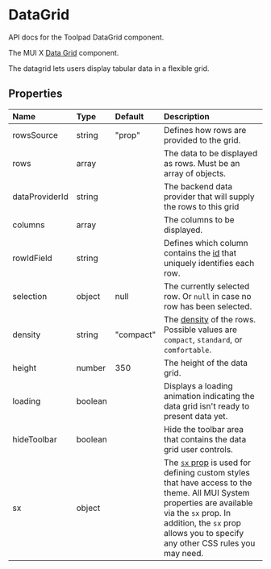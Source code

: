 <!-- This file has been auto-generated using `pnpm docs:build:api`. -->

# DataGrid

<p class="description">API docs for the Toolpad DataGrid component.</p>

The MUI X [Data Grid](https://mui.com/x/react-data-grid/) component.

The datagrid lets users display tabular data in a flexible grid.

## Properties

| Name                                          | Type                                   | Default                                     | Description                                                                                                                                                                                                                                                                          |
| :-------------------------------------------- | :------------------------------------- | :------------------------------------------ | :----------------------------------------------------------------------------------------------------------------------------------------------------------------------------------------------------------------------------------------------------------------------------------- |
| <span class="prop-name">rowsSource</span>     | <span class="prop-type">string</span>  | <span class="prop-default">"prop"</span>    | Defines how rows are provided to the grid.                                                                                                                                                                                                                                           |
| <span class="prop-name">rows</span>           | <span class="prop-type">array</span>   |                                             | The data to be displayed as rows. Must be an array of objects.                                                                                                                                                                                                                       |
| <span class="prop-name">dataProviderId</span> | <span class="prop-type">string</span>  |                                             | The backend data provider that will supply the rows to this grid                                                                                                                                                                                                                     |
| <span class="prop-name">columns</span>        | <span class="prop-type">array</span>   |                                             | The columns to be displayed.                                                                                                                                                                                                                                                         |
| <span class="prop-name">rowIdField</span>     | <span class="prop-type">string</span>  |                                             | Defines which column contains the [id](https://mui.com/x/react-data-grid/row-definition/#row-identifier) that uniquely identifies each row.                                                                                                                                          |
| <span class="prop-name">selection</span>      | <span class="prop-type">object</span>  | <span class="prop-default">null</span>      | The currently selected row. Or `null` in case no row has been selected.                                                                                                                                                                                                              |
| <span class="prop-name">density</span>        | <span class="prop-type">string</span>  | <span class="prop-default">"compact"</span> | The [density](https://mui.com/x/react-data-grid/accessibility/#density-prop) of the rows. Possible values are `compact`, `standard`, or `comfortable`.                                                                                                                               |
| <span class="prop-name">height</span>         | <span class="prop-type">number</span>  | <span class="prop-default">350</span>       | The height of the data grid.                                                                                                                                                                                                                                                         |
| <span class="prop-name">loading</span>        | <span class="prop-type">boolean</span> |                                             | Displays a loading animation indicating the data grid isn't ready to present data yet.                                                                                                                                                                                               |
| <span class="prop-name">hideToolbar</span>    | <span class="prop-type">boolean</span> |                                             | Hide the toolbar area that contains the data grid user controls.                                                                                                                                                                                                                     |
| <span class="prop-name">sx</span>             | <span class="prop-type">object</span>  |                                             | The [`sx` prop](https://mui.com/system/getting-started/the-sx-prop/) is used for defining custom styles that have access to the theme. All MUI System properties are available via the `sx` prop. In addition, the `sx` prop allows you to specify any other CSS rules you may need. |
